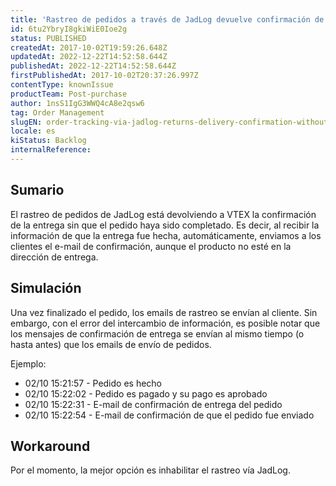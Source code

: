 ```yaml
---
title: 'Rastreo de pedidos a través de JadLog devuelve confirmación de entrega sin que se haya entregado el pedido'
id: 6tu2YbryI8gkiWiE0Ioe2g
status: PUBLISHED
createdAt: 2017-10-02T19:59:26.648Z
updatedAt: 2022-12-22T14:52:58.644Z
publishedAt: 2022-12-22T14:52:58.644Z
firstPublishedAt: 2017-10-02T20:37:26.997Z
contentType: knownIssue
productTeam: Post-purchase
author: 1nsS1IgG3WWQ4cA8e2qsw6
tag: Order Management
slugEN: order-tracking-via-jadlog-returns-delivery-confirmation-without-the-order-being-delivered
locale: es
kiStatus: Backlog
internalReference: 
---
```


## Sumario

El rastreo de pedidos de JadLog está devolviendo a VTEX la confirmación de la entrega sin que el pedido haya sido completado. Es decir, al recibir la información de que la entrega fue hecha, automáticamente, enviamos a los clientes el e-mail de confirmación, aunque el producto no esté en la dirección de entrega.

## Simulación

Una vez finalizado el pedido, los emails de rastreo se envían al cliente. Sin embargo, con el error del intercambio de información, es posible notar que los mensajes de confirmación de entrega se envían al mismo tiempo (o hasta antes) que los emails de envío de pedidos.

Ejemplo:

- 02/10 15:21:57 - Pedido es hecho
- 02/10 15:22:02 - Pedido es pagado y su pago es aprobado
- 02/10 15:22:31 - E-mail de confirmación de entrega del pedido
- 02/10 15:22:54 - E-mail de confirmación de que el pedido fue enviado

## Workaround

Por el momento, la mejor opción es inhabilitar el rastreo vía JadLog.

